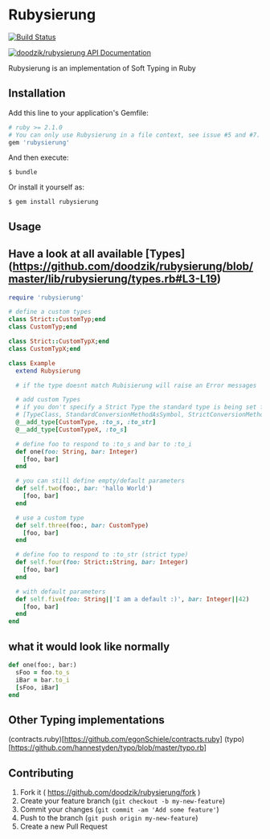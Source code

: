 # Rubysierung

[![Build Status](https://travis-ci.org/doodzik/rubysierung.svg?branch=master)](https://travis-ci.org/doodzik/rubysierung)

[![doodzik/rubysierung API Documentation](https://www.omniref.com/github/doodzik/rubysierung.png)](https://www.omniref.com/github/doodzik/rubysierung/HEAD)

Rubysierung is an implementation of Soft Typing in Ruby


## Installation

Add this line to your application's Gemfile:

```ruby
# ruby >= 2.1.0
# You can only use Rubysierung in a file context, see issue #5 and #7.
gem 'rubysierung'
```

And then execute:

    $ bundle

Or install it yourself as:

    $ gem install rubysierung

## Usage

## Have a look at all available [Types] (https://github.com/doodzik/rubysierung/blob/master/lib/rubysierung/types.rb#L3-L19)

```ruby
require 'rubysierung'

# define a custom types
class Strict::CustomTyp;end
class CustomTyp;end

class Strict::CustomTypX;end
class CustomTypX;end

class Example
  extend Rubysierung

  # if the type doesnt match Rubisierung will raise an Error messages

  # add custom Types
  # if you don't specify a Strict Type the standard type is being set for it
  # [TypeClass, StandardConversionMethodAsSymbol, StrictConversionMethodSymbol]
  @__add_type[CustomType, :to_s, :to_str]
  @__add_type[CustomTypeX, :to_s]

  # define foo to respond to :to_s and bar to :to_i
  def one(foo: String, bar: Integer)
    [foo, bar]
  end

  # you can still define empty/default parameters
  def self.two(foo:, bar: 'hallo World')
    [foo, bar]
  end

  # use a custom type
  def self.three(foo:, bar: CustomType)
    [foo, bar]
  end

  # define foo to respond to :to_str (strict type)
  def self.four(foo: Strict::String, bar: Integer)
    [foo, bar]
  end

  # with default parameters
  def self.five(foo: String||'I am a default :)', bar: Integer||42)
    [foo, bar]
  end
end
```

## what it would look like normally
```ruby
def one(foo:, bar:)
  sFoo = foo.to_s
  iBar = bar.to_i
  [sFoo, iBar]
end
```

## Other Typing implementations
(contracts.ruby)[https://github.com/egonSchiele/contracts.ruby]
(typo)[https://github.com/hannestyden/typo/blob/master/typo.rb]

## Contributing

1. Fork it ( https://github.com/doodzik/rubysierung/fork )
2. Create your feature branch (`git checkout -b my-new-feature`)
3. Commit your changes (`git commit -am 'Add some feature'`)
4. Push to the branch (`git push origin my-new-feature`)
5. Create a new Pull Request
